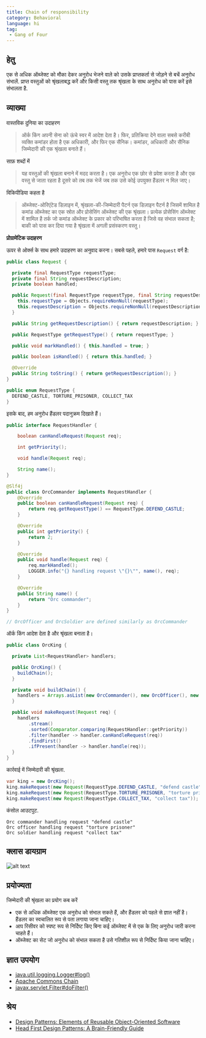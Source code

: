 ```yaml
---
title: Chain of responsibility
category: Behavioral
language: hi
tag:
 - Gang of Four
---
```


## हेतु

एक से अधिक ऑब्जेक्ट को मौका देकर अनुरोध भेजने वाले को उसके प्राप्तकर्ता से जोड़ने से बचें
अनुरोध संभालें. प्राप्त वस्तुओं को श्रृंखलाबद्ध करें और किसी वस्तु तक श्रृंखला के साथ अनुरोध को पास करें
इसे संभालता है.

## व्याख्या

वास्तविक दुनिया का उदाहरण

> ऑर्क किंग अपनी सेना को ऊंचे स्वर में आदेश देता है। फिर, प्रतिक्रिया देने वाला सबसे करीबी व्यक्ति कमांडर होता है
> एक अधिकारी, और फिर एक सैनिक। कमांडर, अधिकारी और सैनिक जिम्मेदारी की एक श्रृंखला बनाते हैं।

साफ़ शब्दों में

> यह वस्तुओं की श्रृंखला बनाने में मदद करता है। एक अनुरोध एक छोर से प्रवेश करता है और एक वस्तु से जाता रहता है
> दूसरे को तब तक भेजें जब तक उसे कोई उपयुक्त हैंडलर न मिल जाए।

विकिपीडिया कहता है

> ऑब्जेक्ट-ओरिएंटेड डिज़ाइन में, श्रृंखला-की-जिम्मेदारी पैटर्न एक डिज़ाइन पैटर्न है जिसमें शामिल है
> कमांड ऑब्जेक्ट का एक स्रोत और प्रोसेसिंग ऑब्जेक्ट की एक श्रृंखला। प्रत्येक प्रोसेसिंग ऑब्जेक्ट में शामिल है
> तर्क जो कमांड ऑब्जेक्ट के प्रकार को परिभाषित करता है जिसे वह संभाल सकता है; बाकी को पास कर दिया गया है
> श्रृंखला में अगली प्रसंस्करण वस्तु।

**प्रोग्रामेटिक उदाहरण**

ऊपर से ओर्क्स के साथ हमारे उदाहरण का अनुवाद करना। सबसे पहले, हमारे पास `Request` वर्ग है:

```java
public class Request {

  private final RequestType requestType;
  private final String requestDescription;
  private boolean handled;

  public Request(final RequestType requestType, final String requestDescription) {
    this.requestType = Objects.requireNonNull(requestType);
    this.requestDescription = Objects.requireNonNull(requestDescription);
  }

  public String getRequestDescription() { return requestDescription; }

  public RequestType getRequestType() { return requestType; }

  public void markHandled() { this.handled = true; }

  public boolean isHandled() { return this.handled; }

  @Override
  public String toString() { return getRequestDescription(); }
}

public enum RequestType {
  DEFEND_CASTLE, TORTURE_PRISONER, COLLECT_TAX
}
```

इसके बाद, हम अनुरोध हैंडलर पदानुक्रम दिखाते हैं।

```java
public interface RequestHandler {

    boolean canHandleRequest(Request req);

    int getPriority();

    void handle(Request req);

    String name();
}

@Slf4j
public class OrcCommander implements RequestHandler {
    @Override
    public boolean canHandleRequest(Request req) {
        return req.getRequestType() == RequestType.DEFEND_CASTLE;
    }

    @Override
    public int getPriority() {
        return 2;
    }

    @Override
    public void handle(Request req) {
        req.markHandled();
        LOGGER.info("{} handling request \"{}\"", name(), req);
    }

    @Override
    public String name() {
        return "Orc commander";
    }
}

// OrcOfficer and OrcSoldier are defined similarly as OrcCommander

```

ऑर्क किंग आदेश देता है और श्रृंखला बनाता है।

```java
public class OrcKing {

  private List<RequestHandler> handlers;

  public OrcKing() {
    buildChain();
  }

  private void buildChain() {
    handlers = Arrays.asList(new OrcCommander(), new OrcOfficer(), new OrcSoldier());
  }

  public void makeRequest(Request req) {
    handlers
        .stream()
        .sorted(Comparator.comparing(RequestHandler::getPriority))
        .filter(handler -> handler.canHandleRequest(req))
        .findFirst()
        .ifPresent(handler -> handler.handle(req));
  }
}
```

कार्रवाई में जिम्मेदारी की श्रृंखला.

```java
var king = new OrcKing();
king.makeRequest(new Request(RequestType.DEFEND_CASTLE, "defend castle"));
king.makeRequest(new Request(RequestType.TORTURE_PRISONER, "torture prisoner"));
king.makeRequest(new Request(RequestType.COLLECT_TAX, "collect tax"));
```

कंसोल आउटपुट.

```
Orc commander handling request "defend castle"
Orc officer handling request "torture prisoner"
Orc soldier handling request "collect tax"
```

## क्लास डायग्राम

![alt text](../../../chain-of-responsibility/etc/chain-of-responsibility.urm.png "Chain of Responsibility class diagram")

## प्रयोज्यता

जिम्मेदारी की श्रृंखला का प्रयोग कब करें

* एक से अधिक ऑब्जेक्ट एक अनुरोध को संभाल सकते हैं, और हैंडलर को पहले से ज्ञात नहीं है। हैंडलर का स्वचालित रूप से पता
  लगाया जाना चाहिए।
* आप रिसीवर को स्पष्ट रूप से निर्दिष्ट किए बिना कई ऑब्जेक्ट में से एक के लिए अनुरोध जारी करना चाहते हैं।
* ऑब्जेक्ट का सेट जो अनुरोध को संभाल सकता है उसे गतिशील रूप से निर्दिष्ट किया जाना चाहिए।

## ज्ञात उपयोग

* [java.util.logging.Logger#log()](http://docs.oracle.com/javase/8/docs/api/java/util/logging/Logger.html#log%28java.util.logging.Level,%20java.lang.String%29)
* [Apache Commons Chain](https://commons.apache.org/proper/commons-chain/index.html)
* [javax.servlet.Filter#doFilter()](http://docs.oracle.com/javaee/7/api/javax/servlet/Filter.html#doFilter-javax.servlet.ServletRequest-javax.servlet.ServletResponse-javax.servlet.FilterChain-)

## श्रेय

* [Design Patterns: Elements of Reusable Object-Oriented Software](https://www.amazon.com/gp/product/0201633612/ref=as_li_tl?ie=UTF8&camp=1789&creative=9325&creativeASIN=0201633612&linkCode=as2&tag=javadesignpat-20&linkId=675d49790ce11db99d90bde47f1aeb59)
* [Head First Design Patterns: A Brain-Friendly Guide](https://www.amazon.com/gp/product/0596007124/ref=as_li_tl?ie=UTF8&camp=1789&creative=9325&creativeASIN=0596007124&linkCode=as2&tag=javadesignpat-20&linkId=6b8b6eea86021af6c8e3cd3fc382cb5b)
